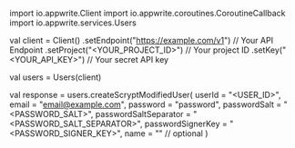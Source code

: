 import io.appwrite.Client
import io.appwrite.coroutines.CoroutineCallback
import io.appwrite.services.Users

val client = Client()
    .setEndpoint("https://example.com/v1") // Your API Endpoint
    .setProject("<YOUR_PROJECT_ID>") // Your project ID
    .setKey("<YOUR_API_KEY>") // Your secret API key

val users = Users(client)

val response = users.createScryptModifiedUser(
    userId = "<USER_ID>",
    email = "email@example.com",
    password = "password",
    passwordSalt = "<PASSWORD_SALT>",
    passwordSaltSeparator = "<PASSWORD_SALT_SEPARATOR>",
    passwordSignerKey = "<PASSWORD_SIGNER_KEY>",
    name = "<NAME>" // optional
)
